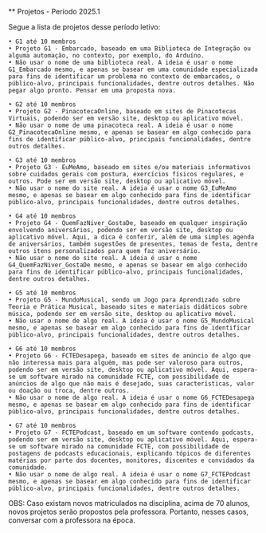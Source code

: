 ** Projetos - Período   2025.1

Segue a lista de projetos desse período letivo:

    • G1 até 10 membros
    • Projeto G1 - Embarcado, baseado em uma Biblioteca de Integração ou alguma automação, no contexto, por exemplo, do Arduíno.
    • Não usar o nome de uma biblioteca real. A ideia é usar o nome G1_Embarcado mesmo, e apenas se basear em uma comunidade especializada para fins de identificar um problema no contexto de embarcados, o público-alvo, principais funcionalidades, dentre outros detalhes. Não pegar algo pronto. Pensar em uma proposta nova.

    • G2 até 10 membros
    • Projeto G2 - PinacotecaOnline, baseado em sites de Pinacotecas Virtuais, podendo ser em versão site, desktop ou aplicativo móvel.
    • Não usar o nome de uma pinacoteca real. A ideia é usar o nome G2_PinacotecaOnline mesmo, e apenas se basear em algo conhecido para fins de identificar público-alvo, principais funcionalidades, dentre outros detalhes.

    • G3 até 10 membros
    • Projeto G3 - EuMeAmo, baseado em sites e/ou materiais informativos sobre cuidados gerais com postura, exercícios físicos regulares, e outros. Pode ser em versão site, desktop ou aplicativo móvel.
    • Não usar o nome do site real. A ideia é usar o nome G3_EuMeAmo mesmo, e apenas se basear em algo conhecido para fins de identificar público-alvo, principais funcionalidades, dentre outros detalhes.

    • G4 até 10 membros
    • Projeto G4 - QuemFazNiver_GostaDe, baseado em qualquer inspiração envolvendo aniversários, podendo ser em versão site, desktop ou aplicativo móvel. Aqui, a dica é conferir, além de uma simples agenda de aniversários, também sugestões de presentes, temas de festa, dentre outros itens personalizados para quem faz aniversário.
    • Não usar o nome do site real. A ideia é usar o nome G4_QuemFazNiver_GostaDe mesmo, e apenas se basear em algo conhecido para fins de identificar público-alvo, principais funcionalidades, dentre outros detalhes.

    • G5 até 10 membros
    • Projeto G5 - MundoMusical, sendo um Jogo para Aprendizado sobre Teoria e Prática Musical, baseado sites e materiais didáticos sobre música, podendo ser em versão site, desktop ou aplicativo móvel. 
    • Não usar o nome de algo real. A ideia é usar o nome G5_MundoMusical mesmo, e apenas se basear em algo conhecido para fins de identificar público-alvo, principais funcionalidades, dentre outros detalhes.

    • G6 até 10 membros
    • Projeto G6 - FCTEDesapega, baseado em sites de anúncio de algo que não interessa mais para alguém, mas pode ser valoroso para outros, podendo ser em versão site, desktop ou aplicativo móvel. Aqui, espera-se um software mirado na comunidade FCTE, com possibilidade de anúncios de algo que não mais é desejado, suas características, valor ou doação ou troca, dentre outros.
    • Não usar o nome de algo real. A ideia é usar o nome G6_FCTEDesapega mesmo, e apenas se basear em algo conhecido para fins de identificar público-alvo, principais funcionalidades, dentre outros detalhes.

    • G7 até 10 membros
    • Projeto G7 - FCTEPodcast, baseado em um software contendo podcasts, podendo ser em versão site, desktop ou aplicativo móvel. Aqui, espera-se um software mirado na comunidade FCTE, com possibilidade de postagens de podcasts educacionais, explicando tópicos de diferentes matérias por parte dos docentes, monitores, discentes e convidados da comunidade.
    • Não usar o nome de algo real. A ideia é usar o nome G7_FCTEPodcast mesmo, e apenas se basear em algo conhecido para fins de identificar público-alvo, principais funcionalidades, dentre outros detalhes.

OBS: Caso existam novos matriculados na disciplina, acima de 70 alunos, novos projetos serão propostos pela professora. Portanto, nesses casos, conversar com a professora na época.
